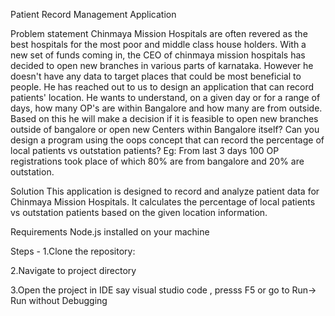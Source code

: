 Patient Record Management Application

Problem statement
Chinmaya Mission Hospitals are often revered as the best hospitals for the most poor and middle class house holders. With a new set of funds coming in, the CEO of chinmaya mission hospitals has decided to open new branches in various parts of karnataka. However he doesn't have any data to target places that could be most beneficial to people. He has reached out to us to design an application that can record patients' location. He wants to understand, on a given day or for a range of days, how many OP's are within Bangalore and how many are from outside. Based on this he will make a decision if it is feasible to open new branches outside of bangalore or open new Centers within Bangalore itself?
Can you design a program using the oops concept that can record the percentage of local patients vs outstation patients?
Eg: From last 3 days 100 OP registrations took place of which 80% are from bangalore and 20% are outstation.

Solution
This application is designed to record and analyze patient data for Chinmaya Mission Hospitals. It calculates the percentage of local patients vs outstation patients based on the given location information.

Requirements
Node.js installed on your machine

Steps -
1.Clone the repository:

2.Navigate to project directory

3.Open the project in IDE say visual studio code , presss F5 or go to Run-> Run without Debugging 
